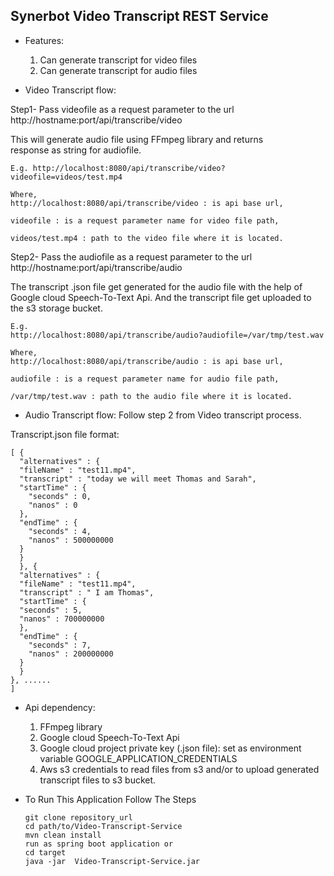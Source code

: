 Synerbot Video Transcript REST Service
--------------------------------------

- Features:
  1. Can generate transcript for video files
  2. Can generate transcript for audio files


- Video Transcript flow:

Step1- Pass videofile as a request parameter to the url  http://hostname:port/api/transcribe/video

This will generate audio file using FFmpeg library and returns   
response as string for audiofile.
	
    E.g. http://localhost:8080/api/transcribe/video?videofile=videos/test.mp4
	
    Where,
    http://localhost:8080/api/transcribe/video : is api base url,

    videofile : is a request parameter name for video file path,

    videos/test.mp4 : path to the video file where it is located.




Step2- Pass the audiofile as a request parameter to the url  http://hostname:port/api/transcribe/audio

The transcript .json file get generated for the audio file with
the help of Google cloud Speech-To-Text Api.
And the transcript file get uploaded to the s3 storage bucket.

    E.g.
    http://localhost:8080/api/transcribe/audio?audiofile=/var/tmp/test.wav

    Where,
    http://localhost:8080/api/transcribe/audio : is api base url,

    audiofile : is a request parameter name for audio file path,

    /var/tmp/test.wav : path to the audio file where it is located.
	



- Audio Transcript flow:
Follow step 2 from Video transcript process.

Transcript.json file format:  

    [ {
      "alternatives" : {
      "fileName" : "test11.mp4",
      "transcript" : "today we will meet Thomas and Sarah",
      "startTime" : {
        "seconds" : 0,
        "nanos" : 0
      },
      "endTime" : {
        "seconds" : 4,
        "nanos" : 500000000
      }
      }
      }, {
      "alternatives" : {
      "fileName" : "test11.mp4",
      "transcript" : " I am Thomas",
      "startTime" : {
      "seconds" : 5,
      "nanos" : 700000000
      },
      "endTime" : {
        "seconds" : 7,
        "nanos" : 200000000
      }
      }
    }, ......
    ]

- Api dependency:
    1. FFmpeg library
    2. Google cloud Speech-To-Text Api
    3. Google cloud project private key (.json file): set as environment variable GOOGLE_APPLICATION_CREDENTIALS
    4. Aws s3 credentials to read files from s3 and/or to upload generated transcript files to s3 bucket.


- To Run This Application Follow The Steps
    
      git clone repository_url
      cd path/to/Video-Transcript-Service
      mvn clean install
      run as spring boot application or 
      cd target
      java -jar  Video-Transcript-Service.jar
